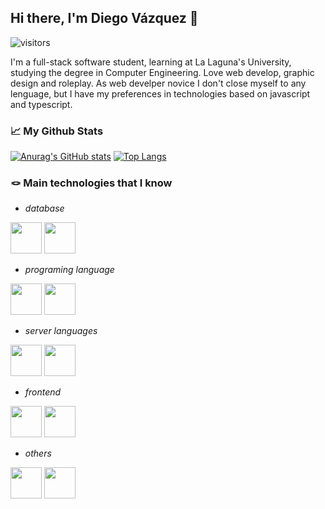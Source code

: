 ## Hi there, I'm Diego Vázquez 👋 
![visitors](https://visitor-badge.glitch.me/badge?page_id=dkaerit)

I'm a full-stack software student, learning at La Laguna's University, studying the degree in Computer Engineering. Love web develop, graphic design and roleplay.
As web develper novice I don't close myself to any lenguage, but I have my preferences in technologies based on javascript and typescript.

### 📈 My Github Stats
[![Anurag's GitHub stats](https://github-readme-stats.vercel.app/api?username=dkaerit&theme=github_dark&hide_border=true)](https://github.com/dkaerit/github-readme-stats)
[![Top Langs](https://github-readme-stats.vercel.app/api/top-langs/?username=dkaerit&layout=compact&langs_count=8&theme=github_dark&hide_border=true)](https://github.com/dkaerit/github-readme-stats)

### 🪢 Main technologies that I know
- *database*
<div style"display:flex">
<img src="https://i.imgur.com/3QU6MQy.png" width="50px"></img>
<img src="https://i.imgur.com/1zwovN5.png" width="50px"></img>
</div>

- *programing language*
<div style"display:flex">
<img src="https://i.imgur.com/3QU6MQy.png" width="50px"></img>
<img src="https://i.imgur.com/1zwovN5.png" width="50px"></img>
</div>

- *server languages*
<div style"display:flex">
<img src="https://i.imgur.com/3QU6MQy.png" width="50px"></img>
<img src="https://i.imgur.com/1zwovN5.png" width="50px"></img>
</div>

- *frontend*
<div style"display:flex">
<img src="https://i.imgur.com/3QU6MQy.png" width="50px"></img>
<img src="https://i.imgur.com/1zwovN5.png" width="50px"></img>
</div>

- *others*
<div style"display:flex">
<img src="https://i.imgur.com/3QU6MQy.png" width="50px"></img>
<img src="https://i.imgur.com/1zwovN5.png" width="50px"></img>
</div>

<!--
**dkaerit/dkaerit** is a ✨ _special_ ✨ repository because its `README.md` (this file) appears on your GitHub profile.

Here are some ideas to get you started:

- 🔭 I’m currently working on ...
- 🌱 I’m currently learning ...
- 👯 I’m looking to collaborate on ...
- 🤔 I’m looking for help with ...
- 💬 Ask me about ...
- 📫 How to reach me: ...
- 😄 Pronouns: ...
- ⚡ Fun fact: ...

![dkaerit's Github Stats](https://github-readme-stats.vercel.app/api?username=dkaerit&bg_color=30,161b22,0e1218&title_color=fff&text_color=fff&border_color=30363d&show_icons=true)
[![Top Langs](https://github-readme-stats.vercel.app/api/top-langs/?username=dkaerit&bg_color=30,161b22,0e1218&title_color=fff&text_color=fff&border_color=30363d&card_width=445&layout=compact)](https://github.com/dkaerit/github-readme-stats)
-->
